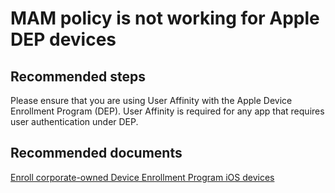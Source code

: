 <properties 
    pageTitle="MAM policy is not working for Apple DEP devices"
    description="MAM policy is not working for Apple DEP devices"
    service="microsoft.intunemam"
    resource="mam"
    authors="t-jowall"
    displayOrder="5"
    selfHelpType="resource"
    supportTopicIds=""
    resourceTags="linux"
    productPesIds=""
    cloudEnvironments="public"
 />

# MAM policy is not working for Apple DEP devices

## **Recommended steps**
Please ensure that you are using User Affinity with the Apple Device Enrollment Program (DEP). User Affinity is required for any app that requires user authentication under DEP.

## **Recommended documents**

[Enroll corporate-owned Device Enrollment Program iOS devices](https://docs.microsoft.com/en-us/intune/deploy-use/ios-device-enrollment-program-in-microsoft-intune)